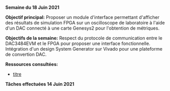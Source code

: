 **Semaine du 18 Juin 2021**

**Objectif principal:** Proposer un module d'interface permettant d'afficher des résultats de simulation FPGA sur un oscilloscope de laboratoire à l'aide d'un DAC connecté à une carte Genesys2 pour l'obtention de métriques.

**Objectifs de la semaine:** Respect du protocole de communication entre le DAC3484EVM et le FPGA pour proposer une interface fonctionnelle. Intégration d'un design System Generator sur Vivado pour une plateforme de convertion DAC.

**Ressources consultées:** 
- [titre](lien)

**Tâches effectuées 14 Juin 2021**
